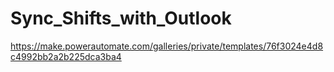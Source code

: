 # Sync_Shifts_with_Outlook
https://make.powerautomate.com/galleries/private/templates/76f3024e4d8c4992bb2a2b225dca3ba4
